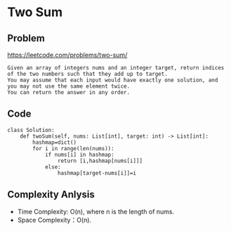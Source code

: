 # Two Sum
## Problem
https://leetcode.com/problems/two-sum/

```
Given an array of integers nums and an integer target, return indices of the two numbers such that they add up to target.
You may assume that each input would have exactly one solution, and you may not use the same element twice.
You can return the answer in any order.
```
## Code
```
class Solution:
    def twoSum(self, nums: List[int], target: int) -> List[int]:
        hashmap=dict()
        for i in range(len(nums)):
            if nums[i] in hashmap:
                return [i,hashmap[nums[i]]]
            else:
                hashmap[target-nums[i]]=i
```
## Complexity Anlysis
- Time Complexity: O(n), where n is the length of nums. 
- Space Complexity：O(n).
